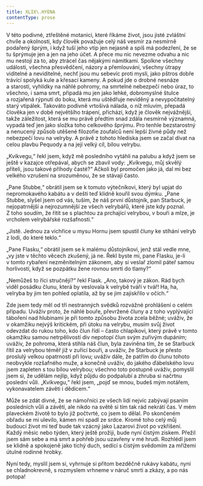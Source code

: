 ```yaml
---
title: XLIX\.HYENA
contentType: prose
---
```


  

V této podivné, ztřeštěné motanici, které říkáme život, jsou jisté zvláštní chvíle a okolnosti, kdy člověk považuje celý náš vesmír za nesmírně podařený šprým, i když tuší jeho vtip jen nejasně a spíš má podezření, že se tu šprýmuje jen a jen na jeho účet. A přece mu nic nevezme odvahu a nic mu nestojí za to, aby ztrácel čas nějakými námitkami. Spolkne všechny události, všechna přesvědčení, názory a přemlouvání, všechny útrapy viditelné a neviditelné, nechť jsou mu sebevíc proti mysli, jako pštros dobře trávící spolyká kule a křesací kameny. A pokud jde o drobné nesnáze a starosti, vyhlídky na náhlé pohromy, na smrtelné nebezpečí nebo úraz, to všechno, i sama smrt, připadá mu jen jako lehké, dobromyslné štulce a rozjařená rýpnutí do boku, která mu uštědřuje neviděný a nevypočitatelný starý vtipálek. Takováto podivně vrtošivá nálada, o níž mluvím, přepadá člověka jen v době největšího trápení, přichází, když je člověk nejvážnější, takže záležitost, která se mu právě předtím snad zdála nesmírně významná, vypadá teď jen jako složka toho celkového šprýmu. Pro tenhle bezstarostný a nenucený způsob utěšené filozofie zoufalců není lepší živné půdy než nebezpečí lovu na velryby. A právě z tohoto hlediska jsem se začal dívat na celou plavbu Pequody a na její velký cíl, bílou velrybu.

„Kvíkvegu,“ řekl jsem, když mě posledního vytáhli na palubu a když jsem se ještě v kazajce otřepával, abych se zbavil vody: „Kvíkvegu, můj skvělý příteli, jsou takové příhody časté?“ Ačkoli byl promočen jako já, dal mi bez velkého vzrušení na srozuměnou, že se stávají často.

„Pane Stubbe,“ obrátil jsem se k tomuto výtečníkovi, který byl upjat do nepromokavého kabátu a v dešti teď klidně kouřil svou dýmku. „Pane Stubbe, slyšel jsem od vás, tuším, že náš první důstojník, pan Starbuck, je nejopatrnější a nejrozumnější ze všech velrybářů, které jste kdy poznal. Z toho soudím, že řítit se s plachtou za prchající velrybou, v bouři a mlze, je vrcholem velrybářské rozšafnosti.“

„Jistě. Jednou za vichřice u mysu Hornu jsem spustil čluny ke stíhání velryb z lodi, do které teklo.“

„Pane Flasku,“ obrátil jsem se k malému důstojníkovi, jenž stál vedle mne, „vy jste v těchto věcech zkušený, já ne. Řekl byste mi, pane Flasku, je-li v tomto rybaření nezměnitelným zákonem, aby si veslař zlomil páteř samou horlivostí, když se pozpátku žene rovnou smrti do tlamy?“

„Nemůžeš to říci stručněji?“ řekl Flask. „Ano, takový je zákon. Rád bych viděl posádku člunu, která by veslovala k velrybě tváří v tvář! Ha, ha, velryba by jim ten pohled oplatila, až by se jim zajiskřilo v očích.“

Zde jsem tedy měl od tří nestranných svědků rozvážné prohlášení o celém případu. Uváživ proto, že náhlé bouře, převržené čluny a z toho vyplývající táboření nad hlubinami je při tomto způsobu života zcela běžné; uváživ, že v okamžiku nejvýš kritickém, při útoku na velrybu, musím svůj život odevzdat do rukou toho, kdo člun řídí – často chlapíkovi, který právě v tomto okamžiku samou netrpělivostí div nepotopí člun svým zuřivým dupáním; uváživ, že pohroma, která stihla náš člun, byla zaviněna tím, že se Starbuck řítil za velrybou téměř již v zuřící bouři, a uváživ, že Starbuck je přesto proslulý velkou opatrností při lovu; uváživ dále, že patřím do člunu tohoto neobvykle rozšafného muže, a konečně uváživ, do jakého ďábelského lovu jsem zapleten s tou bílou velrybou; všechno toto postupně uváživ, pomyslil jsem si, že udělám nejlíp, když půjdu do podpalubí a zhruba si načrtnu poslední vůli. „Kvíkvegu,“ řekl jsem, „pojď se mnou, budeš mým notářem, vykonavatelem závěti i dědicem.“

Může se zdát divné, že se námořníci ze všech lidí nejvíc zabývají psaním posledních vůlí a závětí, ale nikdo na světě si tím tak rád nekrátí čas. V mém plaveckém životě to bylo již počtvrté, co jsem to dělal. Po skončeném obřadu se mi ulevilo, kámen mi spadl ze srdce. Kromě toho celý můj budoucí život mi teď bude tak vzácný jako Lazarovi život po vzkříšení. Každý měsíc nebo týden, který ještě prožiji, bude nyní čistým ziskem. Přežil jsem sám sebe a má smrt a pohřeb jsou uzavřeny v mé hrudi. Rozhlédl jsem se klidně a spokojeně jako tichý duch, sedící s čistým svědomím za mřížemi útulné rodinné hrobky.

Nyní tedy, myslil jsem si, vyhrnuje si přitom bezděčně rukávy kabátu, nyní se chladnokrevně, s rozmyslem vrhneme v náruč smrti a zkázy, a po nás potopa!
